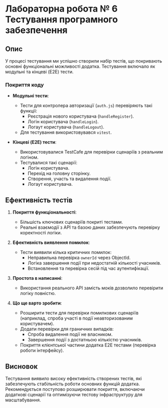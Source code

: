 # Лабораторна робота № 6 Тестування програмного забезпечення

## Опис

У процесі тестування ми успішно створили набір тестів, що покривають основні функціональні можливості додатка. Тестування включало як модульні та кінцеві (E2E) тести.

### Покриття коду

- **Модульні тести**:

  - Тести для контролера авторизації (`auth.js`) перевіряють такі функції:
    - Реєстрація нового користувача (`handleRegister`).
    - Логін користувача (`handleLogin`).
    - Логаут користувача (`handleLogout`).
  - Для тестування використовувався `vitest`.

- **Кінцеві (E2E) тести**:
  - Використовувалися TestCafe для перевірки сценаріїв з реальним логіном.
  - Тестувалися такі сценарії:
    - Логін користувача.
    - Перехід на головну сторінку.
    - Створення, участь та видалення події.
    - Логаут користувача.

## Ефективність тестів

1. **Покриття функціональності**:

   - Більшість ключових сценаріїв покриті тестами.
   - Реальні взаємодії з API та базою даних забезпечують перевірку коректності логіки.

2. **Ефективність виявлення помилок**:

   - Тести виявили кілька критичних помилок:
     - Неправильна перевірка `ownerId` через ObjectId.
     - Логіка завершення події при недостатній кількості учасників.
     - Встановлення та перевірка сесій під час аутентифікації.

3. **Простота в написанні**:

   - Використання реального API замість моків дозволило перевірити логіку повністю.

4. **Що ще варто зробити**:
   - Розширити тести для перевірки помилкових сценаріїв (наприклад, спроба участі в події неавторизованим користувачем).
   - Додати перевірки для граничних випадків:
     - Спроба видалення події не власником.
     - Завершення події з достатньою кількістю учасників.
   - Покриття клієнтської частини додатка E2E тестами (перевірка роботи інтерфейсу).

## Висновок

Тестування виявило високу ефективність створених тестів, які забезпечують стабільність роботи основних функцій додатка. Рекомендується поступово розширювати покриття, включаючи додаткові сценарії та оптимізуючи тестову інфраструктуру для масштабування.
